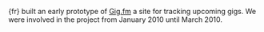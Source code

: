 {fr} built an early prototype of [Gig.fm][] a site for tracking upcoming gigs. We were involved in the project from January 2010 until March 2010.

[Gig.fm]: http://gig.fm